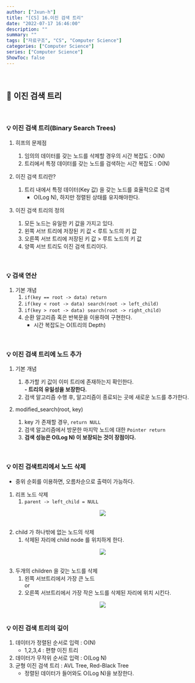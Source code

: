 ```yaml
---
author: ["Jxun-h"]
title: "[CS] 16.이진 검색 트리"
date: "2022-07-17 16:46:00"
description: ""
summary: ""
tags: ["자료구조", "CS", "Computer Science"]
categories: ["Computer Science"]
series: ["Computer Science"]
ShowToc: false
---
```


<br>

## 📌 이진 검색 트리

<br>

### 💡 이진 검색 트리(Binary Search Trees)

1.  히프의 문제점
    1.  임의의 데이터를 갖는 노드를 삭제할 경우의 시간 복잡도 : O(N)
    2.  트리에서 특정 데이터를 갖는 노드를 검색하는 시간 복잡도 : O(N)

2.  이진 검색 트리란?
    1.  트리 내에서 특정 데이터(Key 값) 을 갖는 노드를 효율적으로 검색  
        - O(Log N), 하지만 정렬된 상태를 유지해야한다.

3.  이진 검색 트리의 정의
    1.  모든 노드는 유일한 키 값을 가지고 있다.
    2.  왼쪽 서브 트리에 저장된 키 값 < 루트 노드의 키 값
    3.  오른쪽 서브 트리에 저장된 키 값 > 루트 노드의 키 값
    4.  양쪽 서브 트리도 이진 검색 트리이다.

<br>

### 💡 검색 연산

1.  기본 개념
    1.  `if(key == root -> data) return`
    2.  `if(key < root -> data) search(root -> left_child)`
    3.  `if(key > root -> data) search(root -> right_child)`
    4.  순환 알고리즘 혹은 반복문을 이용하여 구현한다.  
        - 시간 복잡도는 O(트리의 Depth)

<br>

### 💡 이진 검색 트리에 노드 추가

1.  기본 개념
    1.  추가할 키 값이 이미 트리에 존재하는지 확인한다.  
        **- 트리의 유일성을 보장한다.**
    2.  검색 알고리즘 수행 후, 알고리즘이 종료되는 곳에 새로운 노드를 추가한다.

2.  modified_search(root, key)
    1.  key 가 존재할 경우, `return NULL`
    2.  검색 알고리즘에서 방문한 마지막 노드에 대한 `Pointer return`
    3.  **검색 성능은 O(Log N) 이 보장되는 것이 장점이다.**

<br>

### 💡 이진 검색트리에서 노드 삭제

-   중위 순회를 이용하면, 오름차순으로 출력이 가능하다.

1.  리프 노드 삭제
    1.  `parent -> left_child = NULL`

<center><img src='/cs_16_1.png' /></center>
<br>

2.  child 가 하나밖에 없는 노드의 삭제
    1.  삭제된 자리에 child node 를 위치하게 한다.

<center><img src='/cs_16_2.png' /></center>
<br>

3.  두개의 children 을 갖는 노드를 삭제
    1.  왼쪽 서브트리에서 가장 큰 노드  
        or
    2.  오른쪽 서브트리에서 가장 작은 노드를 삭제된 자리에 위치 시킨다.

<center><img src='/cs_16_3.png' /></center>

<br>

### 💡 이진 검색 트리의 깊이

1.  데이터가 정렬된 순서로 입력 : O(N)  
    - 1,2,3,4 : 편향 이진 트리
2.  데이터가 무작위 순서로 입력 : O(Log N)
3.  균형 이진 검색 트리 : AVL Tree, Red-Black Tree  
    - 정렬된 데이터가 들어와도 O(Log N)을 보장한다.